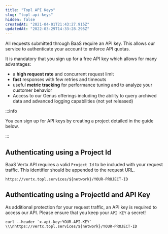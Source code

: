 ```yaml
---
title: "Topl API Keys"
slug: "topl-api-keys"
hidden: false
createdAt: "2021-04-01T21:43:27.915Z"
updatedAt: "2022-03-29T14:33:28.295Z"
---
```

All requests submitted through BaaS require an API key. This allows our service to authenticate your account to enforce API quotas.

It is mandatory that you sign up for a free API key which allows for many advantages:

* a **high request rate** and concurrent request limit
* **fast** responses with few retries and timeouts
* useful **metric tracking** for performance tuning and to analyze your customer behavior
* Access to our Genus offerings including the ability to query archived data and advanced logging capabilities (not yet released)

:::info

You can sign up for API keys by creating a project detailed in the guide below.

:::

## Authenticating using a Project Id

BaaS Vertx API  requires a valid `Project Id` to be included with your request traffic. This identifier should be appended to the request URL.

```curl
https://vertx.topl.services/${network}/YOUR-PROJECT-ID
```

## Authenticating using a ProjectId and API Key

As additional protection for your request traffic, an API key is required to access our API. Please ensure that you keep your `API KEY` a secret!

```curl
curl --header `x-api-key:YOUR-API-KEY` \\\nhttps://vertx.topl.services/${network}/YOUR-PROJECT-ID
```
